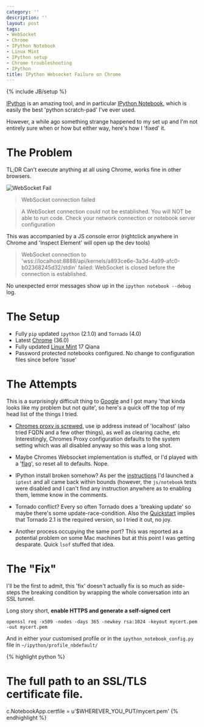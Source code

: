 ```yaml
---
category: ''
description: ''
layout: post
tags:
- WebSocket
- Chrome
- IPython Notebook
- Linux Mint
- IPython setup
- Chrome troubleshooting
- IPython
title: IPython Websocket Failure on Chrome
---
```


{% include JB/setup %}

[IPython](http://ipython.org/) is an amazing tool, and in particular [IPython Notebook](http://nbviewer.ipython.org/github/ipython/ipython/blob/master/examples/Notebook/Index.ipynb), which is easily the best 'python scratch-pad' I've ever used.

However, a while ago something strange happened to my set up and I'm not entirely sure when or how but either way, here's how I 'fixed' it.

# The Problem

TL;DR Can't execute anything at all using Chrome, works fine in other browsers.

![WebSocket Fail]({{site.url}}/uploads/2014/websocketfail.png)

> WebSocket connection failed

> A WebSocket connection could not be established. You will NOT be able to run code. Check your network connection or notebook server configuration

This was accompanied by a JS console error (rightclick anywhere in Chrome and 'Inspect Element' will open up the dev tools)

> WebSocket connection to 'wss://localhost:8888/api/kernels/a893ce6e-3a3d-4a99-afc0-b02368245d32/stdin' failed: WebSocket is closed before the connection is established.

No unexpected error messages show up in the `ipython notebook --debug` log.

# The Setup

* Fully `pip` updated `ipython` (2.1.0) and `Tornado` (4.0)
* Latest [Chrome](https://www.google.com/intl/en_uk/chrome/browser/) (36.0)
* Fully updated [Linux Mint](http://www.linuxmint.com/) 17 Qiana
* Password protected notebooks configured. No change to configuration files since before 'issue'

# The Attempts

This is a surprisingly difficult thing to [Google](https://www.google.co.uk/search?q=chrome+WebSocket+connection+failed+websocket+is+closed+ipython&oq=chrom&aqs=chrome.1.69i59l3j69i57j69i60l2.1847j0j4&sourceid=chrome&es_sm=93&ie=UTF-8) and I got many 'that kinda looks like my problem but not quite', so here's a quick off the top of my head list of the things I tried.

* [Chromes proxy is screwed](http://stackoverflow.com/questions/19245200/ipython-notebook-websocket-connection-failed), use ip address instead of 'localhost' (also tried FQDN and a few other things), as well as clearing cache, etc  Interestingly, Chromes Proxy configuration defaults to the system setting which was all disabled anyway so this was a long shot.

* Maybe Chromes Websocket implementation is stuffed, or I'd played with a '[flag](chrome://flags)', so reset all to defaults. Nope.

* IPython install broken somehow? As per the [instructions](http://ipython.org/ipython-doc/dev/install/install.html) I'd launched a `iptest` and all came back within bounds (however, the `js/notebook` tests were disabled and I can't find any instruction anywhere as to enabling them, lemme know in the comments.

* Tornado conflict? Every so often Tornado does a 'breaking update' so maybe there's some update-race-condition. Also the [Quickstart](http://ipython.org/ipython-doc/dev/install/install.html#tornado) implies that Tornado 2.1 is the required version, so I tried it out, no joy.

* Another process occupying the same port? This was reported as a potential problem on some Mac machines but at this point I was getting desparate. Quick `lsof` stuffed that idea.

# The "Fix"

I'll be the first to admit, this 'fix' doesn't actually fix is so much as side-steps the breaking condition by wrapping the whole conversation into an SSL tunnel.

Long story short, **enable HTTPS and generate a self-signed cert**

`openssl req -x509 -nodes -days 365 -newkey rsa:1024 -keyout mycert.pem -out mycert.pem`

And in either your customised profile or in the `ipython_notebook_config.py` file in `~/ipython/profile_nbdefault/`

{% highlight python %}
# The full path to an SSL/TLS certificate file.
c.NotebookApp.certfile = u'$WHEREVER_YOU_PUT/mycert.pem'
{% endhighlight %}
